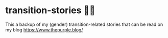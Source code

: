 # transition-stories 🏳️‍⚧️
This a backup of my (gender) transition-related stories that can be read on my blog https://www.thepurple.blog/
